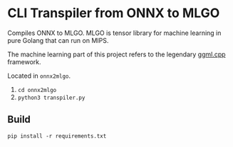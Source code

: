 # CLI Transpiler from ONNX to MLGO

Compiles ONNX to MLGO. MLGO is tensor library for machine learning in pure Golang that can run on MIPS. 

The machine learning part of this project refers to the legendary [ggml.cpp](https://github.com/ggerganov/ggml) framework.

Located in `onnx2mlgo`.

1. `cd onnx2mlgo`
2. `python3 transpiler.py`

## Build

`pip install -r requirements.txt`